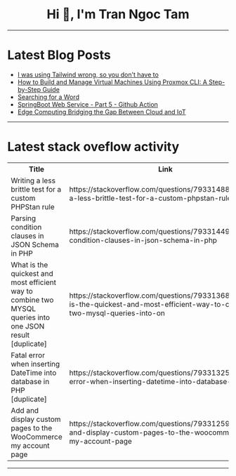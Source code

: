 <h1 align="center">Hi 👋, I'm Tran Ngoc Tam</h1>

---

# Latest Blog Posts 
<!-- BLOG-POST-LIST:START -->
- [I was using Tailwind wrong, so you don&#39;t have to](https://dev.to/aloisseckar/i-was-using-tailwind-wrong-so-you-dont-have-to-4h7j)
- [How to Build and Manage Virtual Machines Using Proxmox CLI: A Step-by-Step Guide](https://dev.to/sebos/how-to-build-and-manage-virtual-machines-using-proxmox-cli-a-step-by-step-guide-5926)
- [Searching for a Word](https://dev.to/alterum89/searching-for-a-word-1kk8)
- [SpringBoot Web Service - Part 5 - Github Action](https://dev.to/vlaship/springboot-web-service-part-5-github-action-12nb)
- [Edge Computing Bridging the Gap Between Cloud and IoT](https://dev.to/atharvgyan/edge-computing-bridging-the-gap-between-cloud-and-iot-3a4j)
<!-- BLOG-POST-LIST:END -->

---

# Latest stack oveflow activity
<table>
  <tr><th>Title</th><th>Link</th></tr>
  <!-- STACKOVERFLOW:START --><tr><td>Writing a less brittle test for a custom PHPStan rule</td><td>https://stackoverflow.com/questions/79331488/writing-a-less-brittle-test-for-a-custom-phpstan-rule</td></tr><tr><td>Parsing condition clauses in JSON Schema in PHP</td><td>https://stackoverflow.com/questions/79331449/parsing-condition-clauses-in-json-schema-in-php</td></tr><tr><td>What is the quickest and most efficient way to combine two MYSQL queries into one JSON result [duplicate]</td><td>https://stackoverflow.com/questions/79331368/what-is-the-quickest-and-most-efficient-way-to-combine-two-mysql-queries-into-on</td></tr><tr><td>Fatal error when inserting DateTime into database in PHP [duplicate]</td><td>https://stackoverflow.com/questions/79331325/fatal-error-when-inserting-datetime-into-database-in-php</td></tr><tr><td>Add and display custom pages to the WooCommerce my account page</td><td>https://stackoverflow.com/questions/79331259/add-and-display-custom-pages-to-the-woocommerce-my-account-page</td></tr><!-- STACKOVERFLOW:END -->
</table>

---


